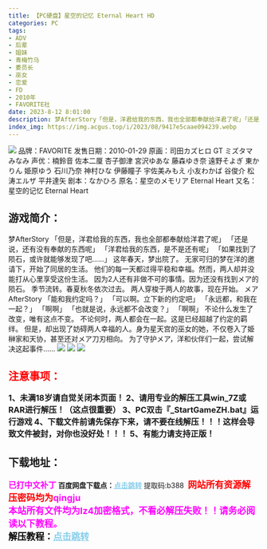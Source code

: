 ```yaml
---
title: 【PC硬盘】星空的记忆 Eternal Heart HD
categories: PC
tags:
- ADV
- 后辈
- 姐妹
- 青梅竹马
- 委员长
- 巫女
- 恋爱
- FD
- 2010年
- FAVORITE社
date: 2023-8-12 8:01:00
description: 梦AfterStory「但是，洋君给我的东西，我也全部都奉献给洋君了呢」「还是说，还有没有奉献的东西呢」「洋君给我的东西，是不是还有呢」「如果找到了陨石，或许就能够发现了吧……」这年春天，梦出院了。无家可归的梦在洋的邀请下，开始了同居的生活。他们的每一天都过得平稳和幸福。然而，两人却并没能打从心里享受这份生活。因为2人还有非做不可的事情。因为还没有找到メア的陨石。
index_img: https://img.acgus.top/i/2023/08/9417e5caae094239.webp
---
```

![](https://img.acgus.top/i/2023/08/9417e5caae094239.webp)
品牌：FAVORITE
发售日期：2010-01-29
原画：司田カズヒロ GT ミズタマ みなみ
声优：楠鈴音 佐本二厘 杏子御津 宮沢ゆあな 藤森ゆき奈 遠野そよぎ 東かりん 姫原ゆう 石川乃奈 神村ひな 伊藤瞳子 宇佐美みもえ 小友わかば 谷俊介 松涛エルザ 平井達矢
剧本：なかひろ
原名：星空のメモリア Eternal Heart
又名：星空的记忆 Eternal Heart

## 游戏简介：
梦AfterStory
「但是，洋君给我的东西，我也全部都奉献给洋君了呢」
「还是说，还有没有奉献的东西呢」
「洋君给我的东西，是不是还有呢」
「如果找到了陨石，或许就能够发现了吧……」
这年春天，梦出院了。
无家可归的梦在洋的邀请下，开始了同居的生活。
他们的每一天都过得平稳和幸福。然而，两人却并没能打从心里享受这份生活。
因为2人还有非做不可的事情。因为还没有找到メア的陨石。
季节流转。春夏秋冬依次过去。
两人穿梭于两人的故事，现在开始。
メアAfterStory
「能和我约定吗？」
「可以啊。立下新的约定吧」
「永远都，和我在一起？」
「啊啊」
「也就是说，永远都不会改变？」
「啊啊」
不论什么发生了改变，唯有这点不变。
不论何时，两人都会在一起。这是已经超越了约定的羁绊。
但是，却出现了妨碍两人幸福的人。身为星天宫的巫女的她，不仅卷入了姫榊家和天协，甚至还对メア刀刃相向。
为了守护メア，洋和伙伴们一起，尝试解决这起事件……
![](https://img.acgus.top/i/2023/08/ef224970ca094247.webp)
![](https://img.acgus.top/i/2023/08/271c492fe5094242.webp)
![](https://img.acgus.top/i/2023/08/b241b46e4d094245.webp)





## <font color=#FF0000 >注意事项：</font>
<font size=3><b>1、未满18岁请自觉关闭本页面！
2、请用专业的解压工具win_7Z或RAR进行解压！（这点很重要）
3、PC双击『_StartGameZH.bat』运行游戏
4、下载文件前请先保存下来，请不要在线解压！！！这样会导致文件被封，对你也没好处！！！
5、有能力请支持正版！</b></font>

## 下载地址：
<font color=#FF00FF size=3><b>已打中文补丁</b></font>
<b>百度网盘下载点：</b><a href="https://pan.baidu.com/s/1gRXeBoVzqzlQOHTEauC9qQ?pwd=b388" style="color: #87CEEB;"><b>点击跳转</b></a> 提取码:b388
<a style="padding: 0" href="https://post.qingju.org/AD/"><img style="max-width:100%" src="https://img.acgus.top/i/2024/07/478f689b8021d8d499ab43d21acf137a.gif" alt=""></a>
<b><font color=#FF0000 size=4>网站所有资源解压密码均为</b></font><b><font color=#FF00FF size=4>qingju</font><font color=#FF0000 ></font></b><br><b><font color=#FF00FF size=4>本站所有文件均为lz4加密格式，不看必解压失败！！请务必阅读以下教程。</b></font><br><b><font color=#000 size=4>解压教程：</b><a href="https://post.qingju.org/tutorial/000/" style="color: #87CEEB;"><b>点击跳转</b></a>
